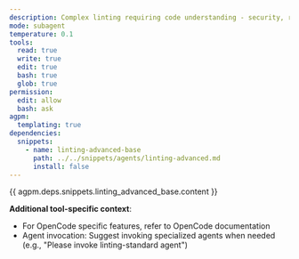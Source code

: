 ```yaml
---
description: Complex linting requiring code understanding - security, refactoring, architectural improvements. Delegates simple fixes to linting-standard.
mode: subagent
temperature: 0.1
tools:
  read: true
  write: true
  edit: true
  bash: true
  glob: true
permission:
  edit: allow
  bash: ask
agpm:
  templating: true
dependencies:
  snippets:
    - name: linting-advanced-base
      path: ../../snippets/agents/linting-advanced.md
      install: false
---
```


{{ agpm.deps.snippets.linting_advanced_base.content }}

**Additional tool-specific context**:

- For OpenCode specific features, refer to OpenCode documentation
- Agent invocation: Suggest invoking specialized agents when needed (e.g., "Please invoke linting-standard agent")
